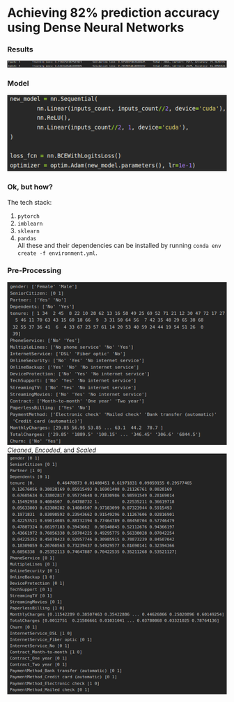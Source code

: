 # Achieving 82% prediction accuracy using Dense Neural Networks
### Results
![telco_81](./Images/telco_81.png)
### Model
![telco_81_model](./Images/telco_81_model.png)
### Ok, but how?
The tech stack:
1. `pytorch`
2. `imblearn`
3. `sklearn`
4. `pandas`  
All these and their dependencies can be installed by running `conda env create -f environment.yml`.  
### Pre-Processing
![possible_values](./Images/possible_values.png)
*Cleaned*, *Encoded*, and *Scaled*
![processed_data](./Images/processed_data.png)
